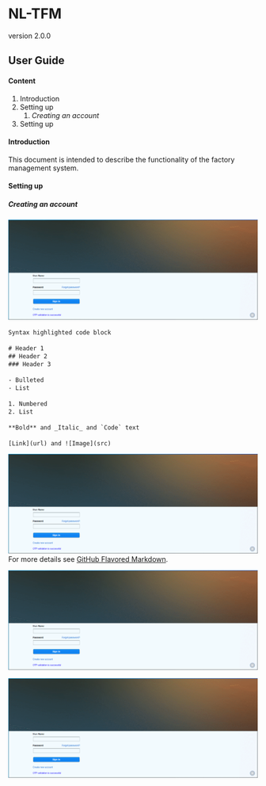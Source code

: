 # NL-TFM 
version 2.0.0
## User Guide

#### Content

1. Introduction
2. Setting up
    1. _Creating an account_
3. Setting up


#### Introduction
   This document is intended to describe the functionality of the factory management system.   
#### Setting up

##### Creating an account
![image](create-user.gif)

```
Syntax highlighted code block

# Header 1
## Header 2
### Header 3

- Bulleted
- List

1. Numbered
2. List

**Bold** and _Italic_ and `Code` text

[Link](url) and ![Image](src)
```


![image](create-user.gif)
For more details see [GitHub Flavored Markdown](https://guides.github.com/features/mastering-markdown/).


![image](create-user.gif)


![image](create-user.gif)